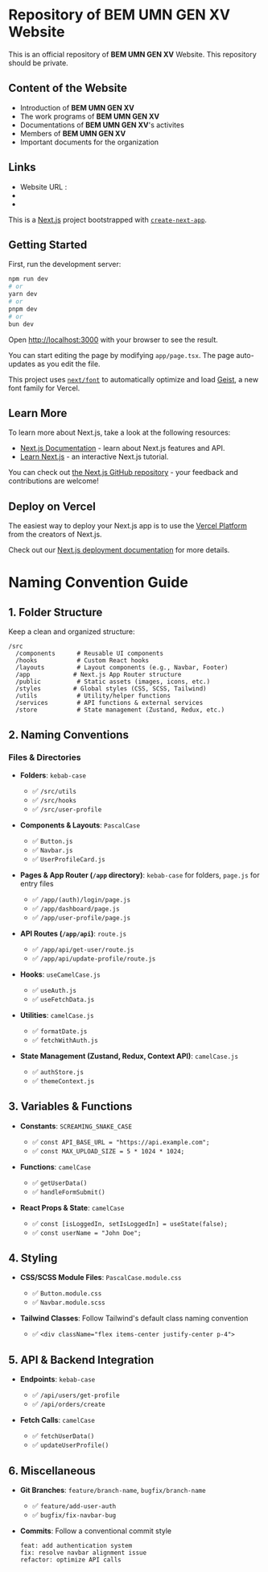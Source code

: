 # Repository of **BEM UMN GEN XV** Website

This is an official repository of **BEM UMN GEN XV** Website. This repository should be private.

## Content of the Website

-   Introduction of **BEM UMN GEN XV**
-   The work programs of **BEM UMN GEN XV**
-   Documentations of **BEM UMN GEN XV**'s activites
-   Members of **BEM UMN GEN XV**
-   Important documents for the organization

## Links

-   Website URL :
-
-

This is a [Next.js](https://nextjs.org) project bootstrapped with [`create-next-app`](https://nextjs.org/docs/app/api-reference/cli/create-next-app).

## Getting Started

First, run the development server:

```bash
npm run dev
# or
yarn dev
# or
pnpm dev
# or
bun dev
```

Open [http://localhost:3000](http://localhost:3000) with your browser to see the result.

You can start editing the page by modifying `app/page.tsx`. The page auto-updates as you edit the file.

This project uses [`next/font`](https://nextjs.org/docs/app/building-your-application/optimizing/fonts) to automatically optimize and load [Geist](https://vercel.com/font), a new font family for Vercel.

## Learn More

To learn more about Next.js, take a look at the following resources:

-   [Next.js Documentation](https://nextjs.org/docs) - learn about Next.js features and API.
-   [Learn Next.js](https://nextjs.org/learn) - an interactive Next.js tutorial.

You can check out [the Next.js GitHub repository](https://github.com/vercel/next.js) - your feedback and contributions are welcome!

## Deploy on Vercel

The easiest way to deploy your Next.js app is to use the [Vercel Platform](https://vercel.com/new?utm_medium=default-template&filter=next.js&utm_source=create-next-app&utm_campaign=create-next-app-readme) from the creators of Next.js.

Check out our [Next.js deployment documentation](https://nextjs.org/docs/app/building-your-application/deploying) for more details.

# Naming Convention Guide

## 1. Folder Structure

Keep a clean and organized structure:

```
/src
  /components      # Reusable UI components
  /hooks           # Custom React hooks
  /layouts         # Layout components (e.g., Navbar, Footer)
  /app            # Next.js App Router structure
  /public          # Static assets (images, icons, etc.)
  /styles         # Global styles (CSS, SCSS, Tailwind)
  /utils           # Utility/helper functions
  /services        # API functions & external services
  /store           # State management (Zustand, Redux, etc.)
```

## 2. Naming Conventions

### Files & Directories

-   **Folders**: `kebab-case`

    -   ✅ `/src/utils`
    -   ✅ `/src/hooks`
    -   ✅ `/src/user-profile`

-   **Components & Layouts**: `PascalCase`

    -   ✅ `Button.js`
    -   ✅ `Navbar.js`
    -   ✅ `UserProfileCard.js`

-   **Pages & App Router (`/app` directory)**: `kebab-case` for folders, `page.js` for entry files

    -   ✅ `/app/(auth)/login/page.js`
    -   ✅ `/app/dashboard/page.js`
    -   ✅ `/app/user-profile/page.js`

-   **API Routes (`/app/api`)**: `route.js`

    -   ✅ `/app/api/get-user/route.js`
    -   ✅ `/app/api/update-profile/route.js`

-   **Hooks**: `useCamelCase.js`

    -   ✅ `useAuth.js`
    -   ✅ `useFetchData.js`

-   **Utilities**: `camelCase.js`

    -   ✅ `formatDate.js`
    -   ✅ `fetchWithAuth.js`

-   **State Management (Zustand, Redux, Context API)**: `camelCase.js`
    -   ✅ `authStore.js`
    -   ✅ `themeContext.js`

## 3. Variables & Functions

-   **Constants**: `SCREAMING_SNAKE_CASE`

    -   ✅ `const API_BASE_URL = "https://api.example.com";`
    -   ✅ `const MAX_UPLOAD_SIZE = 5 * 1024 * 1024;`

-   **Functions**: `camelCase`

    -   ✅ `getUserData()`
    -   ✅ `handleFormSubmit()`

-   **React Props & State**: `camelCase`
    -   ✅ `const [isLoggedIn, setIsLoggedIn] = useState(false);`
    -   ✅ `const userName = "John Doe";`

## 4. Styling

-   **CSS/SCSS Module Files**: `PascalCase.module.css`

    -   ✅ `Button.module.css`
    -   ✅ `Navbar.module.scss`

-   **Tailwind Classes**: Follow Tailwind's default class naming convention
    -   ✅ `<div className="flex items-center justify-center p-4">`

## 5. API & Backend Integration

-   **Endpoints**: `kebab-case`

    -   ✅ `/api/users/get-profile`
    -   ✅ `/api/orders/create`

-   **Fetch Calls**: `camelCase`
    -   ✅ `fetchUserData()`
    -   ✅ `updateUserProfile()`

## 6. Miscellaneous

-   **Git Branches**: `feature/branch-name`, `bugfix/branch-name`

    -   ✅ `feature/add-user-auth`
    -   ✅ `bugfix/fix-navbar-bug`

-   **Commits**: Follow a conventional commit style
    ```
    feat: add authentication system
    fix: resolve navbar alignment issue
    refactor: optimize API calls
    ```
